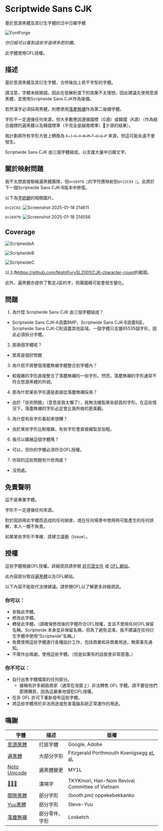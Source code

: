 # Scriptwide Sans CJK

基於思源黑體及其衍生字體的泛中日韓字體

![FontForge](https://github.com/user-attachments/assets/f1d600e7-22b2-49cb-a39e-4fef99c6e883)

*你已經可以看到這些字造得多麽的爛。*

此字體使用OFL授權。

## 描述

基於思源黑體及其衍生字體，合併後加上若干字型的字體。

請注意，字體未經微調，因此在低解析度下的效果不太理想。因此建議先使用思源黑體，並使用Scriptwide Sans CJK作為後備。

若然漢字必須採用黑體，則應使用[落塵無襯](https://github.com/Losketch/LorchinSans)作為第二後備字體。

字形不一定遵循任何來源，但大多數應該遵循國標（G源）或韓國（K源）（作為結合國標的遍黑體以及韓國標準（不完全是越南標準）𦁣夕源的結果）。

我計劃將所有字形大致上轉換為 `K→J→S→V→H→M→T→U→G→P` 來源，但這可能永遠不會發生。

Scriptwide Sans CJK 由三個字體組成，以支援大量中日韓文字。

## 關於映射問題

我不太想直接聯絡遍黑體團隊，但`U+26979 𦥹`的字符應映射到`U+22C93 𢲓`。此將於下一個Scriptwide Sans CJK-B版本中修復。

以下為[字統網](zi.tools)的相關圖片。

`U+22C93`: ![Screenshot 2025-01-18 214611](https://github.com/user-attachments/assets/a77f84eb-4d74-4d55-b328-9113b651c11f)

`U+26979`: ![Screenshot 2025-01-18 214556](https://github.com/user-attachments/assets/4698276e-ec09-43f4-859b-ed967e0be0b0)

## Coverage

![ScriptwideA](ScriptwideA.png)

![ScriptwideB](ScriptwideB.png)

![ScriptwideC](ScriptwideC.png)

以上為<https://github.com/NightFurySL2001/CJK-character-count>的截圖。

此外，遍黑體亦提供了暫定J區的字，但萬國碼可能會發生變化。

## 問題

1. 為什麼 Scriptwide Sans CJK 由三個字體組成？
  * Scriptwide Sans CJK-A涵蓋BMP，Scriptwide Sans CJK-B涵蓋B區，Scriptwide Sans CJK-C則涵蓋其他區域。一個字體只支援65535個字形，因此必須拆分字體。
2. 那兩個字體呢？
  * 那真是個好問題
3. 為什麽不將整個落塵無襯字體整合到字體內？
  * 較複雜的字形直接整合了落塵無襯的一些字形。然而，落塵無襯的字形通常不符合思源黑體的外貌。
4. 那為什麽某些字形還是直接從落塵無襯採用？
  * 由於「技術問題」（意思是我太懶了），我無法繪製某些部首的字形。在這些情況下，落塵無襯的字形必定會比我所做的更美觀。
5. 為什麼有些字形看起來很糟？
  * 由於某些字形比較複雜，有些字形會直接繪製並加粗。
6. 我可以擴展這個字體嗎？
  * 可以，但你的字體必須符合OFL授權。
7. 你寫的這些問題有什麽用處？
  * 沒用處。

## 免責聲明

這不是專業字體。

字形不一定遵循任何來源。

對於因誤用此字體而造成的任何損害，或在任何場景中使用時可能產生的任何誤解，本人一概不負責。

如果某些字形不準確，請建立議題（Issue）。

## 授權

這些字體根據OFL授權。詳細資訊請參閱 [許可證文件](LICENSE) 或 [OFL 網站](https://openfontlicense.org/)。

此內容部分取自[遍黑體](https://github.com/Fitzgerald-Porthmouth-Koenigsegg/Plangothic_Project/blob/main/README.en.md#license)以及OFL網站。

以下內容不能取代法律建議。請參閱OFL以了解更多詳細資訊。

### 你可以：

* 安裝此字體。
* 修改此字體。
* 轉發此字體。（請確保修改後的字體符合OFL授權，並且不使用任何OFL保留名稱。Scriptwide 本身並非保留名稱，但為了避免混淆，我不建議在任何衍生字體中使用“Scriptwide”名稱。）
* 免費使用這些字體進行各種設計工作，包括商業和非商業用途，無需事先通知。
* 不需作出鳴謝，使用這些字體。（但是如果有的話我會非常感激。）

### 你不可以：

* 自行出售字體檔案的任何部分。
  * 據稱有許多網路商家（通常在淘寶上）非法轉售 OFL 字體。請不要從他們那裡購買，因為這嚴重地侵犯OFL授權。
* 在非 OFL 許可下重新發布這些字體。
* 將這些字體用於非法用途或危害電腦系統正常運作的用途。
 
## 鳴謝

| 字體 | 描述 | 版權 |
| --- | --- | --- |
| [思源黑體](https://github.com/adobe-fonts/source-han-sans) | 打底字體 | Google, Adobe |
| [遍黑體](https://github.com/Fitzgerald-Porthmouth-Koenigsegg/Plangothic_Project) | 大部分字形 | Fitzgerald Porthmouth Koenigsegg [et. al.](https://github.com/Fitzgerald-Porthmouth-Koenigsegg/Plangothic_Project?tab=readme-ov-file#%E8%B4%A1%E7%8C%AE%E8%80%85) |
| [Noto Unicode](https://github.com/MY1L/Unicode/tree/main/NotoUnicode) | 遍黑體變更 | MY1L |
| [𦁣夕源](https://github.com/TKYKmori/Gothic-Nguyen) | 漢喃字 | TKYKmori, Han-Nom Revival Committee of Vietnam |
| [間隙黑體](https://oppekebekkanko.booth.pm/items/2117070) | 部分字形 | (booth.pm) oppekebekkanko |
| [Yuu黑體](https://github.com/Steve-Yuu/Yuu-Gothic) | 部分字形 | Steve-Yuu |
| [落塵無襯](https://github.com/Losketch/LorchinSans) | 部分零件、字形 | Losketch |

